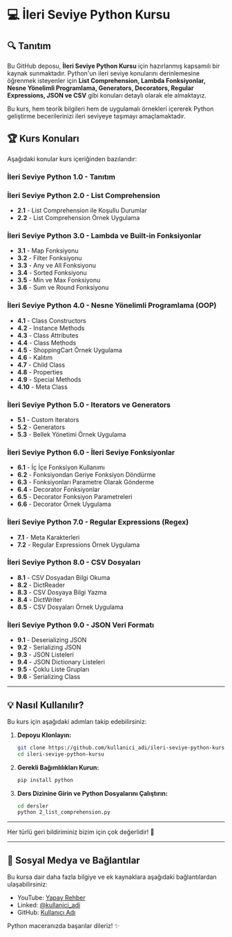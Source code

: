 # 💻 İleri Seviye Python Kursu 

## 🔍 Tanıtım
Bu GitHub deposu, **İleri Seviye Python Kursu** için hazırlanmış kapsamılı bir kaynak sunmaktadır. Python'un ileri seviye konularını derinlemesine öğrenmek isteyenler için **List Comprehension, Lambda Fonksiyonlar, Nesne Yönelimli Programlama, Generators, Decorators, Regular Expressions, JSON ve CSV** gibi konuları detaylı olarak ele almaktayız.

Bu kurs, hem teorik bilgileri hem de uygulamalı örnekleri içererek Python geliştirme becerilerinizi ileri seviyeye taşımayı amaçlamaktadır.

## 🏆 Kurs Konuları
Aşağıdaki konular kurs içeriğinden bazılarıdır:

### **İleri Seviye Python 1.0 - Tanıtım**

### **İleri Seviye Python 2.0 - List Comprehension**
- **2.1** - List Comprehension ile Koşullu Durumlar
- **2.2** - List Comprehension Örnek Uygulama

### **İleri Seviye Python 3.0 - Lambda ve Built-in Fonksiyonlar**
- **3.1** - Map Fonksiyonu
- **3.2** - Filter Fonksiyonu
- **3.3** - Any ve All Fonksiyonu
- **3.4** - Sorted Fonksiyonu
- **3.5** - Min ve Max Fonksiyonu
- **3.6** - Sum ve Round Fonksiyonu

### **İleri Seviye Python 4.0 - Nesne Yönelimli Programlama (OOP)**
- **4.1** - Class Constructors
- **4.2** - Instance Methods
- **4.3** - Class Attributes
- **4.4** - Class Methods
- **4.5** - ShoppingCart Örnek Uygulama
- **4.6** - Kalıtım
- **4.7** - Child Class
- **4.8** - Properties
- **4.9** - Special Methods
- **4.10** - Meta Class

### **İleri Seviye Python 5.0 - Iterators ve Generators**
- **5.1** - Custom Iterators
- **5.2** - Generators
- **5.3** - Bellek Yönetimi Örnek Uygulama

### **İleri Seviye Python 6.0 - İleri Seviye Fonksiyonlar**
- **6.1** - İç İçe Fonksiyon Kullanımı
- **6.2** - Fonksiyondan Geriye Fonksiyon Döndürme
- **6.3** - Fonksiyonları Parametre Olarak Gönderme
- **6.4** - Decorator Fonksiyonlar
- **6.5** - Decorator Fonksiyon Parametreleri
- **6.6** - Decorator Örnek Uygulama

### **İleri Seviye Python 7.0 - Regular Expressions (Regex)**
- **7.1** - Meta Karakterleri
- **7.2** - Regular Expressions Örnek Uygulama

### **İleri Seviye Python 8.0 - CSV Dosyaları**
- **8.1** - CSV Dosyadan Bilgi Okuma
- **8.2** - DictReader
- **8.3** - CSV Dosyaya Bilgi Yazma
- **8.4** - DictWriter
- **8.5** - CSV Dosyaları Örnek Uygulama

### **İleri Seviye Python 9.0 - JSON Veri Formatı**
- **9.1** - Deserializing JSON
- **9.2** - Serializing JSON
- **9.3** - JSON Listeleri
- **9.4** - JSON Dictionary Listeleri
- **9.5** - Çoklu Liste Grupları
- **9.6** - Serializing Class

---

## 💡 Nasıl Kullanılır?
Bu kurs için aşağıdaki adımları takip edebilirsiniz:

1. **Depoyu Klonlayın:**
   ```bash
   git clone https://github.com/kullanici_adi/ileri-seviye-python-kursu.git
   cd ileri-seviye-python-kursu
   ```

2. **Gerekli Bağımlılıkları Kurun:**
   ```bash
   pip install python
   ```

3. **Ders Dizinine Girin ve Python Dosyalarını Çalıştırın:**
   ```bash
   cd dersler
   python 2_list_comprehension.py
   ```

---

Her türlü geri bildiriminiz bizim için çok değerlidir! 🚀

---

## 🎥 Sosyal Medya ve Bağlantılar
Bu kursa dair daha fazla bilgiye ve ek kaynaklara aşağıdaki bağlantılardan ulaşabilirsiniz:
- YouTube: [Yapay Rehber](https://www.youtube.com/yapayrehber)
- Linked: [@kullanici_adi](https://www.linkedin.com/in/umut-altun-bb4918284)
- GitHub: [Kullanıcı Adı](https://github.com/Umut-Altun)

Python maceranızda başarılar dileriz! ✨

